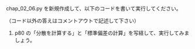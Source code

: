 chap_02_06.py を新規作成して、以下のコードを書いて実行してください。

（コード以外の答えはコメントアウトで記述して下さい）

1. p80 の「分散を計算する」と「標準偏差の計算」を写経して、実行してみましょう。
